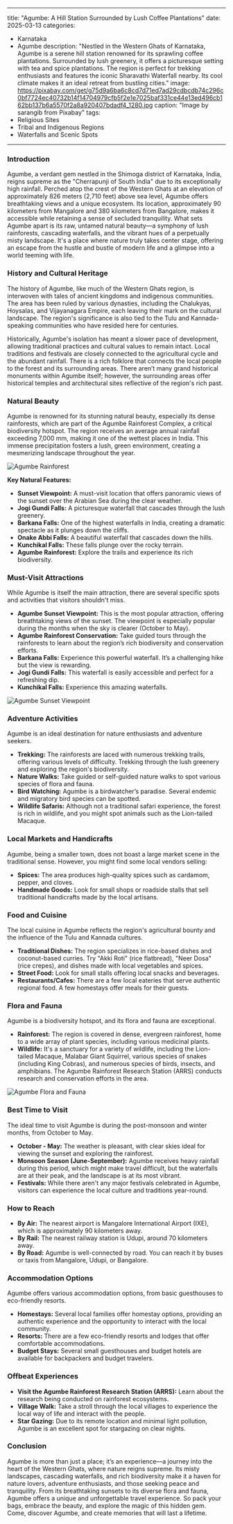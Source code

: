 
---
title: "Agumbe: A Hill Station Surrounded by Lush Coffee Plantations"
date: 2025-03-13
categories:
  - Karnataka
  - Agumbe
description: "Nestled in the Western Ghats of Karnataka, Agumbe is a serene hill station renowned for its sprawling coffee plantations. Surrounded by lush greenery, it offers a picturesque setting with tea and spice plantations. The region is perfect for trekking enthusiasts and features the iconic Sharavathi Waterfall nearby. Its cool climate makes it an ideal retreat from bustling cities."
image: https://pixabay.com/get/g75d9a6ba6c8cd7d71ed7ad29cdbcdb74c296c0bf7724ec40732b14f14704979cfb5f2e1e7025baf331ce44e13ed496cb162bb137b6a5570f2a8a920407bdadf4_1280.jpg
caption: "Image by sarangib from Pixabay"
tags: 
  - Religious Sites
  - Tribal and Indigenous Regions
  - Waterfalls and Scenic Spots
---


### **Introduction**

Agumbe, a verdant gem nestled in the Shimoga district of Karnataka, India, reigns supreme as the "Cherrapunji of South India" due to its exceptionally high rainfall. Perched atop the crest of the Western Ghats at an elevation of approximately 826 meters (2,710 feet) above sea level, Agumbe offers breathtaking views and a unique ecosystem. Its location, approximately 90 kilometers from Mangalore and 380 kilometers from Bangalore, makes it accessible while retaining a sense of secluded tranquility. What sets Agumbe apart is its raw, untamed natural beauty—a symphony of lush rainforests, cascading waterfalls, and the vibrant hues of a perpetually misty landscape. It's a place where nature truly takes center stage, offering an escape from the hustle and bustle of modern life and a glimpse into a world teeming with life.

### **History and Cultural Heritage**

The history of Agumbe, like much of the Western Ghats region, is interwoven with tales of ancient kingdoms and indigenous communities. The area has been ruled by various dynasties, including the Chalukyas, Hoysalas, and Vijayanagara Empire, each leaving their mark on the cultural landscape. The region's significance is also tied to the Tulu and Kannada-speaking communities who have resided here for centuries.

Historically, Agumbe's isolation has meant a slower pace of development, allowing traditional practices and cultural values to remain intact. Local traditions and festivals are closely connected to the agricultural cycle and the abundant rainfall. There is a rich folklore that connects the local people to the forest and its surrounding areas. There aren’t many grand historical monuments within Agumbe itself; however, the surrounding areas offer historical temples and architectural sites reflective of the region's rich past.

###  **Natural Beauty**

Agumbe is renowned for its stunning natural beauty, especially its dense rainforests, which are part of the Agumbe Rainforest Complex, a critical biodiversity hotspot. The region receives an average annual rainfall exceeding 7,000 mm, making it one of the wettest places in India. This immense precipitation fosters a lush, green environment, creating a mesmerizing landscape throughout the year.

<img src="placeholder_image_Agumbe_Rainforest.jpg" alt="Agumbe Rainforest">

**Key Natural Features:**

*   **Sunset Viewpoint:** A must-visit location that offers panoramic views of the sunset over the Arabian Sea during the clear weather.
*   **Jogi Gundi Falls:** A picturesque waterfall that cascades through the lush greenery.
*   **Barkana Falls:** One of the highest waterfalls in India, creating a dramatic spectacle as it plunges down the cliffs.
*   **Onake Abbi Falls:** A beautiful waterfall that cascades down the hills.
*   **Kunchikal Falls:** These falls plunge over the rocky terrain.
*   **Agumbe Rainforest:** Explore the trails and experience its rich biodiversity.

### **Must-Visit Attractions**

While Agumbe is itself the main attraction, there are several specific spots and activities that visitors shouldn't miss.

*   **Agumbe Sunset Viewpoint:** This is the most popular attraction, offering breathtaking views of the sunset. The viewpoint is especially popular during the months when the sky is clearer (October to May).
*   **Agumbe Rainforest Conservation:** Take guided tours through the rainforests to learn about the region’s rich biodiversity and conservation efforts.
*   **Barkana Falls:** Experience this powerful waterfall. It’s a challenging hike but the view is rewarding.
*   **Jogi Gundi Falls:** This waterfall is easily accessible and perfect for a refreshing dip.
*   **Kunchikal Falls:** Experience this amazing waterfalls.

<img src="placeholder_image_Agumbe_Sunset.jpg" alt="Agumbe Sunset Viewpoint">

### **Adventure Activities**

Agumbe is an ideal destination for nature enthusiasts and adventure seekers.

*   **Trekking:** The rainforests are laced with numerous trekking trails, offering various levels of difficulty. Trekking through the lush greenery and exploring the region's biodiversity.
*   **Nature Walks:** Take guided or self-guided nature walks to spot various species of flora and fauna.
*   **Bird Watching:** Agumbe is a birdwatcher’s paradise. Several endemic and migratory bird species can be spotted.
*   **Wildlife Safaris:** Although not a traditional safari experience, the forest is rich in wildlife, and you might spot animals such as the Lion-tailed Macaque.

### **Local Markets and Handicrafts**

Agumbe, being a smaller town, does not boast a large market scene in the traditional sense. However, you might find some local vendors selling:

*   **Spices:** The area produces high-quality spices such as cardamom, pepper, and cloves.
*   **Handmade Goods:** Look for small shops or roadside stalls that sell traditional handicrafts made by the local artisans.

### **Food and Cuisine**

The local cuisine in Agumbe reflects the region's agricultural bounty and the influence of the Tulu and Kannada cultures.

*   **Traditional Dishes:** The region specializes in rice-based dishes and coconut-based curries. Try "Akki Roti" (rice flatbread), "Neer Dosa" (rice crepes), and dishes made with local vegetables and spices.
*   **Street Food:** Look for small stalls offering local snacks and beverages.
*   **Restaurants/Cafes:** There are a few local eateries that serve authentic regional food. A few homestays offer meals for their guests.

### **Flora and Fauna**

Agumbe is a biodiversity hotspot, and its flora and fauna are exceptional.

*   **Rainforest:** The region is covered in dense, evergreen rainforest, home to a wide array of plant species, including various medicinal plants.
*   **Wildlife:** It's a sanctuary for a variety of wildlife, including the Lion-tailed Macaque, Malabar Giant Squirrel, various species of snakes (including King Cobras), and numerous species of birds, insects, and amphibians. The Agumbe Rainforest Research Station (ARRS) conducts research and conservation efforts in the area.

<img src="placeholder_image_Agumbe_Flora_Fauna.jpg" alt="Agumbe Flora and Fauna">

### **Best Time to Visit**

The ideal time to visit Agumbe is during the post-monsoon and winter months, from October to May.

*   **October - May:** The weather is pleasant, with clear skies ideal for viewing the sunset and exploring the rainforest.
*   **Monsoon Season (June-September):** Agumbe receives heavy rainfall during this period, which might make travel difficult, but the waterfalls are at their peak, and the landscape is at its most vibrant.
*   **Festivals:** While there aren't any major festivals celebrated in Agumbe, visitors can experience the local culture and traditions year-round.

### **How to Reach**

*   **By Air:** The nearest airport is Mangalore International Airport (IXE), which is approximately 90 kilometers away.
*   **By Rail:** The nearest railway station is Udupi, around 70 kilometers away.
*   **By Road:** Agumbe is well-connected by road. You can reach it by buses or taxis from Mangalore, Udupi, or Bangalore.

### **Accommodation Options**

Agumbe offers various accommodation options, from basic guesthouses to eco-friendly resorts.

*   **Homestays:** Several local families offer homestay options, providing an authentic experience and the opportunity to interact with the local community.
*   **Resorts:** There are a few eco-friendly resorts and lodges that offer comfortable accommodations.
*   **Budget Stays:** Several small guesthouses and budget hotels are available for backpackers and budget travelers.

### **Offbeat Experiences**

*   **Visit the Agumbe Rainforest Research Station (ARRS):** Learn about the research being conducted on rainforest ecosystems.
*   **Village Walk:** Take a stroll through the local villages to experience the local way of life and interact with the people.
*   **Star Gazing:** Due to its remote location and minimal light pollution, Agumbe is an excellent spot for stargazing on clear nights.

### **Conclusion**

Agumbe is more than just a place; it’s an experience—a journey into the heart of the Western Ghats, where nature reigns supreme. Its misty landscapes, cascading waterfalls, and rich biodiversity make it a haven for nature lovers, adventure enthusiasts, and those seeking peace and tranquility. From its breathtaking sunsets to its diverse flora and fauna, Agumbe offers a unique and unforgettable travel experience. So pack your bags, embrace the beauty, and explore the magic of this hidden gem. Come, discover Agumbe, and create memories that will last a lifetime.


